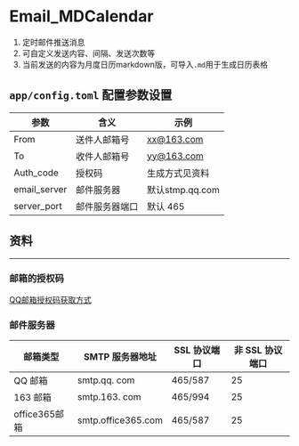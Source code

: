 # Email_MDCalendar
1. 定时邮件推送消息
2. 可自定义发送内容、间隔、发送次数等
3. 当前发送的内容为月度日历markdown版，可导入`.md`用于生成日历表格

## `app/config.toml` 配置参数设置
| 参数           | 含义      | 示例            |
| ------------ | ------- |---------------|
| From         | 送件人邮箱号  | xx@163.com    |
| To           | 收件人邮箱号  | yy@163.com    |
| Auth_code    | 授权码     | 生成方式见资料       |
| email_server | 邮件服务器   | 默认stmp.qq.com |
| server_port  | 邮件服务器端口 | 默认 465        |


## 资料

---

### 邮箱的授权码
[QQ邮箱授权码获取方式](https://service.mail.qq.com/detail/128/53?expand=14)
### 邮件服务器

| 邮箱类型        | SMTP 服务器地址         | SSL 协议端口 | 非 SSL 协议端口 |
| ----------- | ------------------ | -------- | ---------- |
| QQ 邮箱       | smtp.qq. com       | 465/587  | 25         |
| 163 邮箱      | smtp.163. com      | 465/994  | 25         |
| office365邮箱 | smtp.office365.com | 465/587  | 25         |

